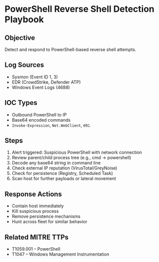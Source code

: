 # PowerShell Reverse Shell Detection Playbook

## Objective
Detect and respond to PowerShell-based reverse shell attempts.

## Log Sources
- Sysmon (Event ID 1, 3)
- EDR (CrowdStrike, Defender ATP)
- Windows Event Logs (4688)

## IOC Types
- Outbound PowerShell to IP
- Base64 encoded commands
- `Invoke-Expression`, `Net.WebClient`, etc.

## Steps
1. Alert triggered: Suspicious PowerShell with network connection
2. Review parent/child process tree (e.g., cmd → powershell)
3. Decode any base64 string in command line
4. Check external IP reputation (VirusTotal/GreyNoise)
5. Check for persistence (Registry, Scheduled Task)
6. Scan host for further payloads or lateral movement

## Response Actions
- Contain host immediately
- Kill suspicious process
- Remove persistence mechanisms
- Hunt across fleet for similar behavior

## Related MITRE TTPs
- T1059.001 – PowerShell
- T1047 – Windows Management Instrumentation
